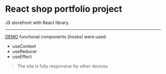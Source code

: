 # React shop portfolio project

JS storefront with React library.

___
[DEMO](https://iuliiaverevkina.github.io/showCase/)
functional components (hooks) were used:
* useContext
* useReducer
* useEffect
> The site is fully responsive for other devices

